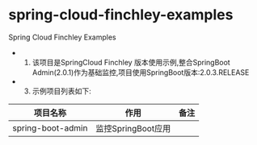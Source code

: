 # spring-cloud-finchley-examples
Spring Cloud Finchley Examples

* 1. 该项目是SpringCloud  Finchley 版本使用示例,整合SpringBoot Admin(2.0.1)作为基础监控,项目使用SpringBoot版本:2.0.3.RELEASE
* 3. 示例项目列表如下:

|项目名称|作用|备注|
|:--:|:--:|:--:|
|spring-boot-admin|监控SpringBoot应用| |
